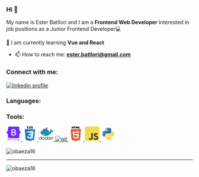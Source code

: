 ### Hi 👋  
My name is Ester Batllori and I am a **Frontend Web Developer** 
Interested in job positions as a Junior Frontend Developer💻

🌱 I am currently learning **Vue and React**

- 📫 How to reach me: **ester.batllori@gmail.com**


<h3 align="left">Connect with me:</h3>
<p align="left">
<a href="https://www.linkedin.com/in/esterbatllori/" target="blank"><img align="center" src="https://cdn.jsdelivr.net/npm/simple-icons@3.0.1/icons/linkedin.svg" alt="linkedin profile" height="30" width="40" /></a>
</p>

<h3 align="left">Languages:</h3>
<h3 align="left">Tools:</h3>
<p align="left"> <a href="https://getbootstrap.com" target="_blank"> <img src="https://raw.githubusercontent.com/devicons/devicon/master/icons/bootstrap/bootstrap-plain-wordmark.svg" alt="bootstrap" width="40" height="40"/> </a> <a href="https://www.w3schools.com/css/" target="_blank"> <img src="https://raw.githubusercontent.com/devicons/devicon/master/icons/css3/css3-original-wordmark.svg" alt="css3" width="40" height="40"/> </a> <a href="https://www.docker.com/" target="_blank"> <img src="https://raw.githubusercontent.com/devicons/devicon/master/icons/docker/docker-original-wordmark.svg" alt="docker" width="40" height="40"/> </a> <a href="https://git-scm.com/" target="_blank"> <img src="https://www.vectorlogo.zone/logos/git-scm/git-scm-icon.svg" alt="git" width="40" height="40"/> </a> <a href="https://www.w3.org/html/" target="_blank"> <img src="https://raw.githubusercontent.com/devicons/devicon/master/icons/html5/html5-original-wordmark.svg" alt="html5" width="40" height="40"/> </a> <a href="https://developer.mozilla.org/en-US/docs/Web/JavaScript" target="_blank"> <img src="https://raw.githubusercontent.com/devicons/devicon/master/icons/javascript/javascript-original.svg" alt="javascript" width="40" height="40"/> </a> <a href="https://www.python.org" target="_blank"> <img src="https://raw.githubusercontent.com/devicons/devicon/master/icons/python/python-original.svg" alt="python" width="40" height="40"/> </a> </p>

<p><img align="center" src="https://github-readme-stats.vercel.app/api/top-langs?username=obaeza16&show_icons=true&locale=en&layout=compact" alt="obaeza16" /></p>


___
<p align="left"> <img src="https://komarev.com/ghpvc/?username=obaeza16&label=Profile%20views&color=0e75b6&style=flat" alt="obaeza16" /> </p>

